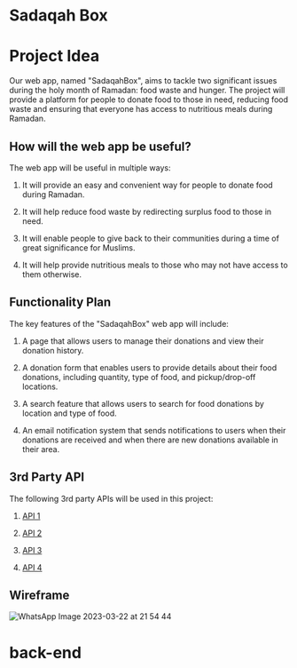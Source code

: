 # Sadaqah Box

# Project Idea
Our web app, named "SadaqahBox", aims to tackle two significant issues during the holy month of Ramadan: food waste and hunger. The project will provide a platform for people to donate food to those in need, reducing food waste and ensuring that everyone has access to nutritious meals during Ramadan.


## How will the web app be useful?
The web app will be useful in multiple ways:

1. It will provide an easy and convenient way for people to donate food during Ramadan.

2. It will help reduce food waste by redirecting surplus food to those in need.

3. It will enable people to give back to their communities during a time of great significance for Muslims.

4. It will help provide nutritious meals to those who may not have access to them otherwise.


## Functionality Plan
The key features of the "SadaqahBox" web app will include:

1. A page that allows users to manage their donations and view their donation history.

2. A donation form that enables users to provide details about their food donations, including quantity, type of food, and pickup/drop-off locations.

3. A search feature that allows users to search for food donations by location and type of food.

4. An email notification system that sends notifications to users when their donations are received and when there are new donations available in their area.

## 3rd Party API

The following 3rd party APIs will be used in this project:

1. [API 1](https://aladhan.com/islamic-calendar-api)

2. [API 2](https://documenter.getpostman.com/view/7929737/TzkyMfPc#47031345-a659-42e6-b9e0-a313adef3793)

3. [API 3](http://www.islamicfinder.us/index.php/api/listing)

4. [API 4](https://www.islamicfinder.org/)

## Wireframe
![WhatsApp Image 2023-03-22 at 21 54 44](https://user-images.githubusercontent.com/60603704/227379221-67451e9a-afdf-4e2c-80d6-b783cba95252.jpg)




# back-end

